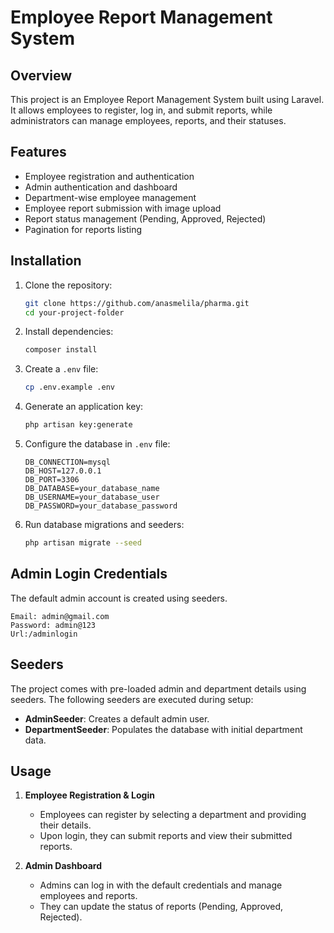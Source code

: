 # Employee Report Management System

## Overview

This project is an Employee Report Management System built using Laravel. It allows employees to register, log in, and submit reports, while administrators can manage employees, reports, and their statuses.

## Features

-   Employee registration and authentication
-   Admin authentication and dashboard
-   Department-wise employee management
-   Employee report submission with image upload
-   Report status management (Pending, Approved, Rejected)
-   Pagination for reports listing

## Installation

1. Clone the repository:
    ```sh
    git clone https://github.com/anasmelila/pharma.git
    cd your-project-folder
    ```
2. Install dependencies:
    ```sh
    composer install
    ```
3. Create a `.env` file:
    ```sh
    cp .env.example .env
    ```
4. Generate an application key:
    ```sh
    php artisan key:generate
    ```
5. Configure the database in `.env` file:
    ```
    DB_CONNECTION=mysql
    DB_HOST=127.0.0.1
    DB_PORT=3306
    DB_DATABASE=your_database_name
    DB_USERNAME=your_database_user
    DB_PASSWORD=your_database_password
    ```
6. Run database migrations and seeders:
    ```sh
    php artisan migrate --seed
    ```

## Admin Login Credentials

The default admin account is created using seeders.

```
Email: admin@gmail.com
Password: admin@123
Url:/adminlogin
```

## Seeders

The project comes with pre-loaded admin and department details using seeders. The following seeders are executed during setup:

-   **AdminSeeder**: Creates a default admin user.
-   **DepartmentSeeder**: Populates the database with initial department data.

## Usage

1. **Employee Registration & Login**

    - Employees can register by selecting a department and providing their details.
    - Upon login, they can submit reports and view their submitted reports.

2. **Admin Dashboard**
    - Admins can log in with the default credentials and manage employees and reports.
    - They can update the status of reports (Pending, Approved, Rejected).
